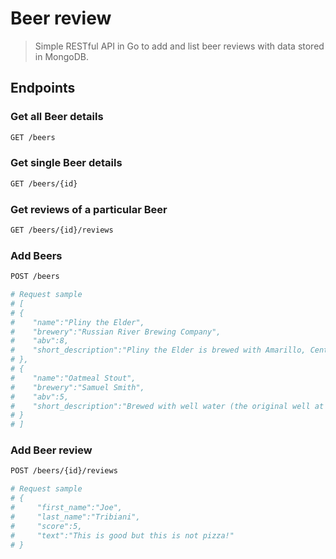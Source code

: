 # Beer review

> Simple RESTful API in Go to add and list beer reviews with data stored in MongoDB.

## Endpoints

### Get all Beer details
``` bash
GET /beers
```
### Get single Beer details
``` bash
GET /beers/{id}
```
### Get reviews of a particular Beer
``` bash
GET /beers/{id}/reviews
```

### Add Beers
``` bash
POST /beers

# Request sample
# [
# {
#    "name":"Pliny the Elder",
#    "brewery":"Russian River Brewing Company",
#    "abv":8,
#    "short_description":"Pliny the Elder is brewed with Amarillo, Centennial, CTZ, and Simcoe hops. It is well-balanced with malt, hops, and alcohol, slightly bitter with a fresh hop aroma of floral, citrus, and pine."
# },
# {
#    "name":"Oatmeal Stout",
#    "brewery":"Samuel Smith",
#    "abv":5,
#    "short_description":"Brewed with well water (the original well at the Old Brewery, sunk in 1758, is still in use, with the hard well water being drawn from 85 feet underground); fermented in ‘stone Yorkshire squares’ to create an almost opaque, wonderfully silky and smooth textured ale with a complex medium dry palate and bittersweet finish."
# }
# ]
```
### Add Beer review
``` bash
POST /beers/{id}/reviews

# Request sample
# {
#     "first_name":"Joe",
#     "last_name":"Tribiani",
#     "score":5,
#     "text":"This is good but this is not pizza!"
# }
```